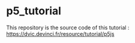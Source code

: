 # p5_tutorial

This repository is the source code of this tutorial : https://dvic.devinci.fr/resource/tutorial/p5js

